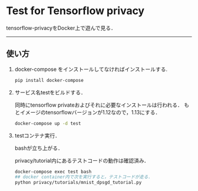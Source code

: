 # Test for Tensorflow privacy

tensorflow-privacyをDocker上で遊んで見る．

---

## 使い方

1. docker-compose をインストールしてなければインストールする.

    ```sh
    pip install docker-compose
    ```

2. サービス名testをビルドする．

    同時にtensorflow privateおよびそれに必要なインストールは行われる．
    もとイメージのtensorflowバージョンが1.12なので，1.13にする．

    ```sh
    docker-compose up -d test
    ```

3. testコンテナ実行．

    bashが立ち上がる．

    privacy/tutorial内にあるテストコードの動作は確認済み．

    ```sh
    docker-compose exec test bash
    ## docker container内で次を実行すると，テストコードが走る．
    python privacy/tutorials/mnist_dpsgd_tutorial.py 
    ```